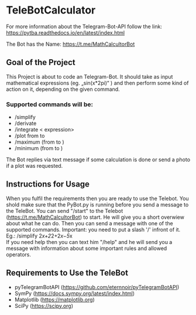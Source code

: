 # TeleBotCalculator

For more information about the Telegram-Bot-API follow the link:
  https://pytba.readthedocs.io/en/latest/index.html

The Bot has the Name: https://t.me/MathCalcultorBot


## Goal of the Project

This Project is about to code an Telegram-Bot. It should take as input mathematical expressions (eg. „sin(x*2pi)“ ) and then perform some kind of action on it, depending on the given command.

### Supported commands will be: 

- /simplify <expression> 
- /derivate <expression> 
- /integrate < expression> 
- /plot <expression> from <IntervallStart> to <IntervallEnd> 
- /maximum <expression> (from <IntervallStart> to <IntervallEnd>) 
- /minimum <expression> (from <IntervallStart> to <IntervallEnd>)

The Bot replies via text message if some calculation is done or send a photo if a plot was requested.


## Instructions for Usage
When you fulfil the requirements then you are ready to use the Telebot. You shold make sure that the PyBot.py is running before you send a message to the TeleBot. You can send "/start" to the Telebot (https://t.me/MathCalcultorBot) to start. He will give you a short overwiew about what he can do. Then you can send a message with one of the supported commands. Important: you need to put a slash '/' infront of it. Eg.: /simplify 2*x+2*2+2*x−5*x  
If you need help then you can text him "/help" and he will send you a message with information about some important rules and allowed operators.


## Requirements to Use the TeleBot

- pyTelegramBotAPI (https://github.com/eternnoir/pyTelegramBotAPI) 
- SymPy (https://docs.sympy.org/latest/index.html)
- Matplotlib (https://matplotlib.org)
- SciPy (https://scipy.org)

